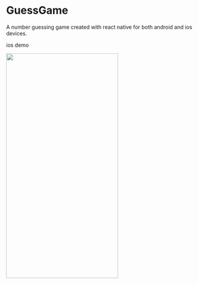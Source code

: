 # GuessGame
A number guessing game created with react native for both android and ios devices. 
<p>ios demo</p>
<img src="assets/demo.gif" height="600" width="300" >
